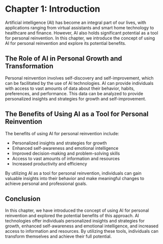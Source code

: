 Chapter 1: Introduction
=======================

Artificial intelligence (AI) has become an integral part of our lives, with applications ranging from virtual assistants and smart home technology to healthcare and finance. However, AI also holds significant potential as a tool for personal reinvention. In this chapter, we introduce the concept of using AI for personal reinvention and explore its potential benefits.

The Role of AI in Personal Growth and Transformation
----------------------------------------------------

Personal reinvention involves self-discovery and self-improvement, which can be facilitated by the use of AI technologies. AI can provide individuals with access to vast amounts of data about their behavior, habits, preferences, and performance. This data can be analyzed to provide personalized insights and strategies for growth and self-improvement.

The Benefits of Using AI as a Tool for Personal Reinvention
-----------------------------------------------------------

The benefits of using AI for personal reinvention include:

* Personalized insights and strategies for growth
* Enhanced self-awareness and emotional intelligence
* Improved decision-making and problem-solving skills
* Access to vast amounts of information and resources
* Increased productivity and efficiency

By utilizing AI as a tool for personal reinvention, individuals can gain valuable insights into their behavior and make meaningful changes to achieve personal and professional goals.

Conclusion
----------

In this chapter, we have introduced the concept of using AI for personal reinvention and explored the potential benefits of this approach. AI technologies offer individuals personalized insights and strategies for growth, enhanced self-awareness and emotional intelligence, and increased access to information and resources. By utilizing these tools, individuals can transform themselves and achieve their full potential.
